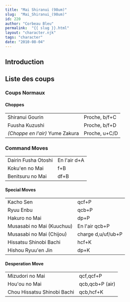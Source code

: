 ```yaml
---
title: "Mai Shiranui (98um)"
slug:  "Mai_Shiranui_(98um)"
id: 220
author: "Corbeau Bleu"
permalink:  "{{ slug }}.html"
layout: "character.njk"
tags: "character"
date: "2010-08-04"
---
```


## Introduction

## Liste des coups

### Coups Normaux

#### Choppes

|                                 |               |
|---------------------------------|---------------|
| Shiranui Gourin                 | Proche, b/f+C |
| Fuusha Kuzushi                  | Proche, b/f+D |
| *(Choppe en l'air)* Yume Zakura | Proche, u+C/D |

### Command Moves

|                     |              |
|---------------------|--------------|
| Dairin Fusha Otoshi | En l'air d+A |
| Koku'en no Mai      | f+B          |
| Benitsuru no Mai    | df+B         |

#### Special Moves

|                           |                    |
|---------------------------|--------------------|
| Kacho Sen                 | qcf+P              |
| Ryuu Enbu                 | qcb+P              |
| Hakuro no Mai             | dp+P               |
| Musasabi no Mai (Kuuchuu) | En l'air qcb+P     |
| Musasabi no Mai (Chijou)  | charge d,u/uf/ub+P |
| Hissatsu Shinobi Bachi    | hcf+K              |
| Hishou Ryuu'en Jin        | dp+K               |

#### Desperation Move

|                             |                 |
|-----------------------------|-----------------|
| Mizudori no Mai             | qcf,qcf+P       |
| Hou'ou no Mai               | qcb,qcb+P (air) |
| Chou Hissatsu Shinobi Bachi | qcb,hcf+K       |
